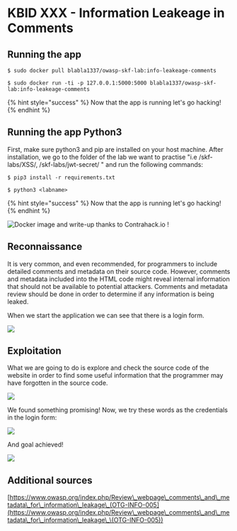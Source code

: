 # KBID XXX - Information Leakeage in Comments

## Running the app

```
$ sudo docker pull blabla1337/owasp-skf-lab:info-leakeage-comments
```

```
$ sudo docker run -ti -p 127.0.0.1:5000:5000 blabla1337/owasp-skf-lab:info-leakeage-comments
```

{% hint style="success" %}
Now that the app is running let's go hacking!
{% endhint %}

## Running the app Python3

First, make sure python3 and pip are installed on your host machine. After installation, we go to the folder of the lab we want to practise "i.e /skf-labs/XSS/, /skf-labs/jwt-secret/ " and run the following commands:

```
$ pip3 install -r requirements.txt
```

```
$ python3 <labname>
```

{% hint style="success" %}
Now that the app is running let's go hacking!
{% endhint %}

![Docker image and write-up thanks to Contrahack.io !](.gitbook/assets/screen-shot-2019-03-04-at-21.33.32.png)

## Reconnaissance

It is very common, and even recommended, for programmers to include detailed comments and metadata on their source code. However, comments and metadata included into the HTML code might reveal internal information that should not be available to potential attackers. Comments and metadata review should be done in order to determine if any information is being leaked.

When we start the application we can see that there is a login form.

![](.gitbook/assets/info-leakeage-com-01.png)

## Exploitation

What we are going to do is explore and check the source code of the website in order to find some useful information that the programmer may have forgotten in the source code.

![](.gitbook/assets/info-leakeage-com-02.png)

We found something promising! Now, we try these words as the credentials in the login form:

![](.gitbook/assets/info-leakeage-com-03.png)

And goal achieved!

![](.gitbook/assets/info-leakeage-com-04.png)

## Additional sources

[https://www.owasp.org/index.php/Review\_webpage\_comments\_and\_metadata\_for\_information\_leakage\_(OTG-INFO-005](https://www.owasp.org/index.php/Review\_webpage\_comments\_and\_metadata\_for\_information\_leakage\_\(OTG-INFO-005))
